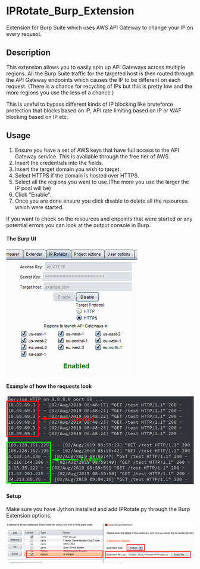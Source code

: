 # IPRotate_Burp_Extension
Extension for Burp Suite which uses AWS API Gateway to change your IP on every request.

## Description
This extension allows you to easily spin up API Gateways across multiple regions. All the Burp Suite traffic for the targeted host is then routed through the API Gateway endpoints which causes the IP to be different on each request. (There is a chance for recycling of IPs but this is pretty low and the more regions you use the less of a chance.)

This is useful to bypass different kinds of IP blocking like bruteforce protection that blocks based on IP, API rate limiting based on IP or WAF blocking based on IP etc.

## Usage
1) Ensure you have a set of AWS keys that have full access to the API Gateway service. This is available through the free tier of AWS.  
2) Insert the credentials into the fields.  
3) Insert the target domain you wish to target.  
4) Select HTTPS if the domain is hosted over HTTPS.  
5) Select all the regions you want to use.(The more you use the larger the IP pool will be)  
6) Click "Enable".
7) Once you are done ensure you click disable to delete all the resources which were started.

If you want to check on the resources and enpoints that were started or any potential errors you can look at the output console in Burp.

#### The Burp UI
![](ui.png)

#### Example of how the requests look
![](example.png)


#### Setup
Make sure you have Jython installed and add IPRotate.py through the Burp Extension options.

![](setup.png)
